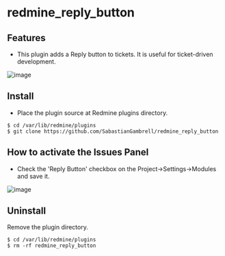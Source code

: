 # redmine_reply_button

## Features

- This plugin adds a Reply button to tickets. It is useful for ticket-driven development.

![image](https://user-images.githubusercontent.com/115391518/194808276-6ba1eaa2-67d0-47fa-b3d2-fa1de7f284d6.png)

## Install

- Place the plugin source at Redmine plugins directory.

```
$ cd /var/lib/redmine/plugins
$ git clone https://github.com/SabastianGambrell/redmine_reply_button
```

## How to activate the Issues Panel

- Check the 'Reply Button' checkbox on the Project->Settings->Modules and save it.

![image](https://user-images.githubusercontent.com/115391518/194808119-83ecad95-5fcc-4d0b-b6e5-d04a56478ad2.png)

## Uninstall

Remove the plugin directory.

```
$ cd /var/lib/redmine/plugins
$ rm -rf redmine_reply_button
```
